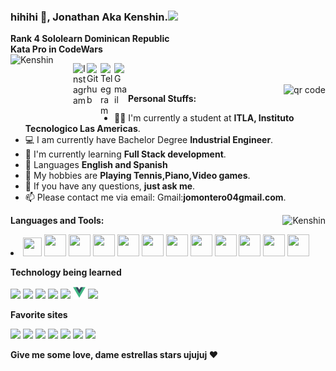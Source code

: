 ### hihihi 👋, Jonathan Aka Kenshin.<code><img height="20" src="https://cdn.countryflags.com/thumbs/dominican-republic/flag-400.png"></code>
**Rank 4 Sololearn Dominican Republic**
<br />
**Kata Pro in CodeWars**
<br />
<img width= "100" align="left"  src="https://upload.wikimedia.org/wikipedia/commons/thumb/d/dc/Los_K_Morales_Logo_2013.svg/1028px-Los_K_Morales_Logo_2013.svg.png" alt="Kenshin" />


<a href="https://www.instagram.com/jonathanm0404/">
  <img align="left" alt="Instagram" width="22px" src="https://w7.pngwing.com/pngs/815/101/png-transparent-www-mevrouwpak-nl-advertising-graphic-design-instagram-instagram-logo-business-advertising.png" />
</a>


<a href="https://github.com/itskenshin/">
  <img align="left" alt="Github" width="22px" src="https://cdn.jsdelivr.net/npm/simple-icons@v3/icons/github.svg" />
</a>
<a href="https://t.me/joinchat/nGwiABFevdpiZWQx">
  <img align="left" alt="Telegram" width="22px" src="https://cdn.jsdelivr.net/npm/simple-icons@3.12.2/icons/telegram.svg" />
</a>
<a href="https://mail.google.com/ ">
  <img align="left" alt="Gmail" width="22px" src="https://cdn.jsdelivr.net/npm/simple-icons@3.12.2/icons/gmail.svg" />
</a>

<br />
<br />

<img align="right" src="http://api.qrserver.com/v1/create-qr-code/?color=000000&amp;bgcolor=FFFFFF&amp;data=https%3A%2F%2Fwww.instagram.com%2Fjonathanm0404%2F%3Fr%3Dnametag&amp;qzone=1&amp;margin=0&amp;size=200x200&amp;ecc=L" alt="qr code" />



**Personal Stuffs:**

- 👨‍🏛 I'm currently a student at **ITLA, Instituto Tecnologico Las Americas**.
- 💻 I am currently have Bachelor Degree **Industrial Engineer**.
- 🌱 I'm currently learning **Full Stack development**.
- 💬 Languages **English and Spanish**
- 🤔 My hobbies are **Playing Tennis,Piano,Video games**.
- 💬 If you have any questions, **just ask me**.
- 📫 Please contact me via email: 
 Gmail:**jomontero04gmail.com**.

<img align="right"  src="https://github-readme-stats.vercel.app/api?username=itsKenshin&count_private=true&show_icons=true&theme=dark)"
 alt="Kenshin" />


**Languages and Tools:**  
<li>
<img width="30" height="30" src="https://upload.wikimedia.org/wikipedia/commons/thumb/1/1d/PyCharm_Icon.svg/1024px-PyCharm_Icon.svg.png">
<img width="35" height="35" src="https://upload.wikimedia.org/wikipedia/commons/thumb/9/9a/Visual_Studio_Code_1.35_icon.svg/2048px-Visual_Studio_Code_1.35_icon.svg.png">
<img width="35" height="35" src="https://upload.wikimedia.org/wikipedia/commons/thumb/9/9c/IntelliJ_IDEA_Icon.svg/1024px-IntelliJ_IDEA_Icon.svg.png">
<img width="35" height="35" src="https://cdn-icons-png.flaticon.com/512/423/423068.png">
<img width="35" height="35" src="https://cdn-icons-png.flaticon.com/512/919/919836.png">
<img width="35" height="35" src="https://cdn-icons-png.flaticon.com/512/5968/5968292.png">
<img width="35" height="35" src="https://cdn-icons-png.flaticon.com/512/2111/2111288.png">
<img width="35" height="35" src="https://cdn-icons-png.flaticon.com/512/226/226777.png">
<img width="35" height="35" src="https://user-images.githubusercontent.com/71537694/153090910-300fc036-643b-4ace-a032-1acb261ed0ff.png">
<img width="35" height="35" src="https://cdn-icons-png.flaticon.com/512/919/919826.png">
<img width="35" height="35" src="https://user-images.githubusercontent.com/71537694/153091429-d3555452-5362-47b8-b651-7aeeb91fed63.png">
<img width="35" height="35" src="https://cdn-icons-png.flaticon.com/512/5968/5968364.png">



</li>

**Technology being learned**

<code><img height="20" src="https://cdn.jsdelivr.net/npm/simple-icons@3.12.2/icons/linux.svg"></code>
<code><img height="20" src="https://cdn.jsdelivr.net/npm/simple-icons@3.12.2/icons/vim.svg"></code>
<code><img height="20" src="https://cdn.jsdelivr.net/npm/simple-icons@3.12.2/icons/django.svg"></code>
<code><img height="20" src="https://www.vectorlogo.zone/logos/pocoo_flask/pocoo_flask-icon.svg"></code>
<code><img height="20" src="https://cdn.jsdelivr.net/npm/simple-icons@3.12.2/icons/typescript.svg"></code>
<code><img height="20" src="https://raw.githubusercontent.com/devicons/devicon/master/icons/vuejs/vuejs-original.svg"></code>
<code><img height="20" src="https://cdn.jsdelivr.net/npm/simple-icons@3.12.2/icons/react.svg"></code>

**Favorite sites**

<code><img height="20" src="https://cdn.jsdelivr.net/npm/simple-icons@3.12.2/icons/github.svg"></code>
<code><img height="20" src="https://cdn.jsdelivr.net/npm/simple-icons@3.12.2/icons/google.svg"></code>
<code><img height="20" src="https://cdn.jsdelivr.net/npm/simple-icons@3.12.2/icons/stackoverflow.svg"></code>
<code><img height="20" src="https://cdn.jsdelivr.net/npm/simple-icons@3.12.2/icons/youtube.svg"></code>
<code><img height="20" src="https://cdn.jsdelivr.net/npm/simple-icons@3.12.2/icons/steam.svg"></code>
<code><img height="20" src="https://cdn.jsdelivr.net/npm/simple-icons@3.12.2/icons/freecodecamp.svg"></code>
<code><img height="20" src="https://cdn.jsdelivr.net/npm/simple-icons@3.12.2/icons/w3c.svg"></code>

**Give me some love, dame estrellas stars ujujuj ❤️**




<!---
itskenshin/itskenshin is a ✨ special ✨ repository because its `README.md` (this file) appears on your GitHub profile.
You can click the Preview link to take a look at your changes.
--->
